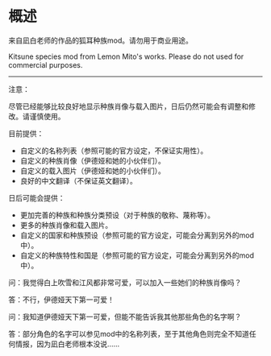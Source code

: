 # 概述

来自凪白老师的作品的狐耳种族mod。请勿用于商业用途。

Kitsune species mod from Lemon Mito's works. Please do not used for commercial purposes.

******

注意：

尽管已经能够比较良好地显示种族肖像与载入图片，日后仍然可能会有调整和修改。请谨慎使用。

目前提供：

* 自定义的名称列表（参照可能的官方设定，不保证实用性）。
* 自定义的种族肖像（伊德娅和她的小伙伴们）。
* 自定义的载入图片（伊德娅和她的小伙伴们）。
* 良好的中文翻译（不保证英文翻译）。

日后可能会提供：

* 更加完善的种族和种族分类预设（对于种族的敬称、蔑称等）。
* 更多的种族肖像和载入图片。
* 自定义的国家和种族预设（参照可能的官方设定，可能会分离到另外的mod中）。
* 自定义的种族特性和国是（参照可能的官方设定，可能会分离到另外的mod中）。

问：我觉得白上吹雪和江风都非常可爱，可以加入一些她们的种族肖像吗？

答：不行，伊德娅天下第一可爱！

问：我知道伊德娅天下第一可爱，但能不能告诉我其他那些角色的名字啊？

答：部分角色的名字可以参见mod中的名称列表，至于其他角色则完全不知道任何情报，因为凪白老师根本没说……

